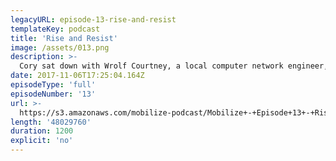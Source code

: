 ```yaml
---
legacyURL: episode-13-rise-and-resist
templateKey: podcast
title: 'Rise and Resist'
image: /assets/013.png
description: >-
  Cory sat down with Wrolf Courtney, a local computer network engineer, to talk about his work with Rise and Resist, a NYC based resistance group, on "Operation Welcome Wagon" — a protest held in response to Trump's first visit to NYC after his inauguration. This protest sent a message to Trump and the world that Trump is not welcome in his own hometown.
date: 2017-11-06T17:25:04.164Z
episodeType: 'full'
episodeNumber: '13'
url: >-
  https://s3.amazonaws.com/mobilize-podcast/Mobilize+-+Episode+13+-+Rise+and+Resist.mp3
length: '48029760'
duration: 1200
explicit: 'no'
---
```

